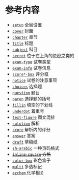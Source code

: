 # 参考内容

  - [`setup`](/reference/setup) 全局设置
  - [`cover`](/reference/cover) 封面
  - [`chapter`](/reference/chapter) 章节
  - [`title`](/reference/title) 标题
  - [`subject`](/reference/subject) 科目
  - [`secret`](/reference/secret) 位于左上角的绝密之类的
  - [`exam-type`](/reference/exam-type) 试卷类型
  - [`exam-info`](/reference/exam-info) 试卷信息
  - [`score*-box`](/reference/scoring-box) 评分框
  - [`notice`](/reference/notice) 试卷的注意事项
  - [`choices`](/reference/choices) 选择题
  - [`question`](/reference/question) 题目
  - [`paren`](/reference/paren) 选择题的括号
  - [`fillin`](/reference/fillin) 填空的下划线
  - [`underdot`](/reference/underdot) 着重号
  - [`text-figure`](/reference/text-figure) 图文混排
  - [`solution`](/reference/solution) 解析
  - [`score`](/reference/score) 解析内的评分
  - [`answer`](/reference/answer) 答案
  - [`draft`](/reference/draft) 草稿纸
  - [`zh-arabic`](/reference/zh-arabic) 一种页码格式
  - ~~[`inline-square`](/reference/inline-square) 方格~~
  - [`color-box`](/reference/color-box) 彩色盒子
  - [`multi`](/reference/multi) 多选标记
  - [`ezchem` ](/reference/chem) 化学相关
